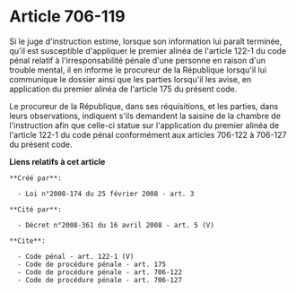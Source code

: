 # Article 706-119

Si le juge d'instruction estime, lorsque son information lui paraît terminée, qu'il est susceptible d'appliquer le premier
alinéa de l'article 122-1 du code pénal relatif à l'irresponsabilité pénale d'une personne en raison d'un trouble mental, il
en informe le procureur de la République lorsqu'il lui communique le dossier ainsi que les parties lorsqu'il les avise, en
application du premier alinéa de l'article 175 du présent code. 

Le procureur de la République, dans ses réquisitions, et les parties, dans leurs observations, indiquent s'ils demandent la
saisine de la chambre de l'instruction afin que celle-ci statue sur l'application du premier alinéa de l'article 122-1 du
code pénal conformément aux articles 706-122 à 706-127 du présent code.

**Liens relatifs à cet article**

	**Créé par**:

	  - Loi n°2008-174 du 25 février 2008 - art. 3

	**Cité par**:

	  - Décret n°2008-361 du 16 avril 2008 - art. 5 (V)

	**Cite**:

	  - Code pénal - art. 122-1 (V)
	  - Code de procédure pénale - art. 175
	  - Code de procédure pénale - art. 706-122
	  - Code de procédure pénale - art. 706-127
